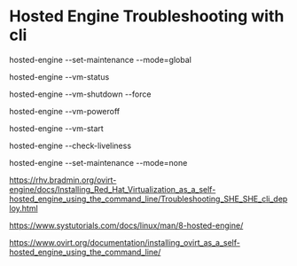 # Hosted Engine Troubleshooting with cli

hosted-engine --set-maintenance --mode=global

hosted-engine --vm-status    

hosted-engine --vm-shutdown --force

hosted-engine --vm-poweroff

hosted-engine --vm-start  

hosted-engine --check-liveliness

hosted-engine --set-maintenance --mode=none


https://rhv.bradmin.org/ovirt-engine/docs/Installing_Red_Hat_Virtualization_as_a_self-hosted_engine_using_the_command_line/Troubleshooting_SHE_SHE_cli_deploy.html

https://www.systutorials.com/docs/linux/man/8-hosted-engine/

https://www.ovirt.org/documentation/installing_ovirt_as_a_self-hosted_engine_using_the_command_line/
